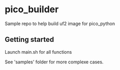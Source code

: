 # pico_builder
Sample repo to help build uf2 image for pico_python

## Getting started
Launch main.sh for all functions

See 'samples' folder for more complexe cases.